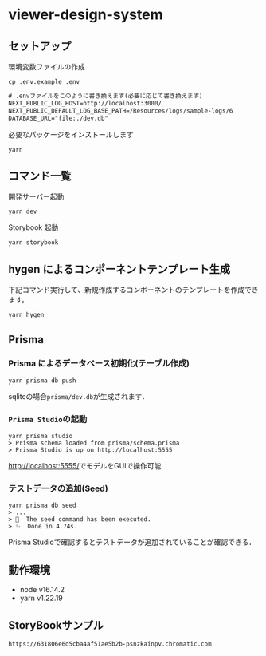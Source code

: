 # viewer-design-system


## セットアップ

環境変数ファイルの作成
```shell
cp .env.example .env
```

```txt
# .envファイルをこのように書き換えます(必要に応じて書き換えます)
NEXT_PUBLIC_LOG_HOST=http://localhost:3000/
NEXT_PUBLIC_DEFAULT_LOG_BASE_PATH=/Resources/logs/sample-logs/6
DATABASE_URL="file:./dev.db"
```

必要なパッケージをインストールします
```shell
yarn
```

## コマンド一覧

開発サーバー起動

```
yarn dev
```

Storybook 起動

```
yarn storybook
```

## hygen によるコンポーネントテンプレート生成

下記コマンド実行して、新規作成するコンポーネントのテンプレートを作成できます。

```
yarn hygen
```

## Prisma

### Prisma によるデータベース初期化(テーブル作成)
```shell
yarn prisma db push
```
sqliteの場合`prisma/dev.db`が生成されます．

### `Prisma Studio`の起動

```shell
yarn prisma studio
> Prisma schema loaded from prisma/schema.prisma
> Prisma Studio is up on http://localhost:5555
```

[http://localhost:5555/](http://localhost:5555/)でモデルをGUIで操作可能

### テストデータの追加(Seed)

```shell
yarn prisma db seed
> ...
> 🌱  The seed command has been executed.
> ✨  Done in 4.74s.
```
Prisma Studioで確認するとテストデータが追加されていることが確認できる．

## 動作環境

- node v16.14.2
- yarn v1.22.19

## StoryBookサンプル

`https://631806e6d5cba4af51ae5b2b-psnzkainpv.chromatic.com`